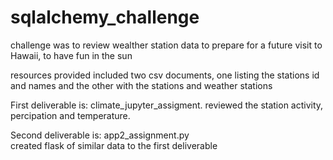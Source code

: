 # sqlalchemy_challenge

challenge was to review wealther station data to prepare for a future visit to Hawaii, to have fun in the sun

resources provided included two csv documents, one listing the stations id and names and the other with the stations and weather stations

First deliverable is: climate_jupyter_assigment.
  reviewed the station activity, percipation and temperature.
  
Second deliverable is:  app2_assignment.py  
  created flask of similar data to the first deliverable
  
  
